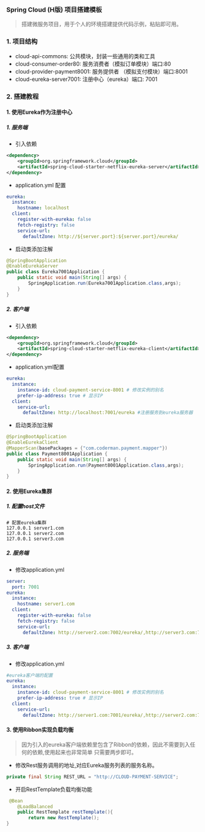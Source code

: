 ### Spring Cloud (H版) 项目搭建模板

> 搭建微服务项目，用于个人的环境搭建提供代码示例，粘贴即可用。

### 1. 项目结构

- cloud-api-commons: 公共模块，封装一些通用的类和工具 
- cloud-consumer-order80: 服务消费者（模拟订单模块）端口:80
- cloud-provider-payment8001: 服务提供者 （模拟支付模块）端口:8001
- cloud-eureka-server7001: 注册中心（eureka）端口: 7001

### 2. 搭建教程

#### 1. 使用Eureka作为注册中心

##### 1. 服务端

- 引入依赖

```xml
<dependency>
    <groupId>org.springframework.cloud</groupId>
    <artifactId>spring-cloud-starter-netflix-eureka-server</artifactId>
</dependency>
```

- application.yml 配置

```yml
eureka:
  instance:
    hostname: localhost
  client:
    register-with-eureka: false
    fetch-registry: false
    service-url:
      defaultZone: http://${server.port}:${server.port}/eureka/
```

- 启动类添加注解

```java
@SpringBootApplication
@EnableEurekaServer
public class Eureka7001Application {
    public static void main(String[] args) {
        SpringApplication.run(Eureka7001Application.class,args);
    }
}
```

##### 2. 客户端

- 引入依赖

```xml
<dependency>
    <groupId>org.springframework.cloud</groupId>
    <artifactId>spring-cloud-starter-netflix-eureka-client</artifactId>
</dependency>
```

- application.yml配置

```yml
eureka:
  instance:
    instance-id: cloud-payment-service-8001 # 修改实例的别名
    prefer-ip-address: true # 显示IP
  client:
    service-url:
      defaultZone: http://localhost:7001/eureka #注册服务到eureka服务器
```

- 启动类添加注解

```java
@SpringBootApplication
@EnableEurekaClient
@MapperScan(basePackages = {"com.coderman.payment.mapper"})
public class Payment8001Application {
    public static void main(String[] args) {
        SpringApplication.run(Payment8001Application.class,args);
    }
}
```

#### 2. 使用Eureka集群

##### 1. 配置host文件
```text
# 配置eureka集群
127.0.0.1 server1.com
127.0.0.1 server2.com
127.0.0.1 server3.com
```
##### 2. 服务端

- 修改application.yml

```yml
server:
  port: 7001
eureka:
  instance:
    hostname: server1.com
  client:
    register-with-eureka: false
    fetch-registry: false
    service-url:
      defaultZone: http://server2.com:7002/eureka/,http://server3.com:7003/eureka/
```

##### 3. 客户端

- 修改application.yml

```yml
#eureka客户端的配置
eureka:
  instance:
    instance-id: cloud-payment-service-8001 # 修改实例的别名
    prefer-ip-address: true # 显示IP
  client:
    service-url:
      defaultZone: http://server1.com:7001/eureka/,http://server2.com:7002/eureka/,http://server3.com:7003/eureka/ #注册服务到eureka服务器
```

#### 3. 使用Ribbon实现负载均衡

> 因为引入的eureka客户端依赖里包含了Ribbon的依赖，因此不需要到入任何的依赖,使用起来也非常简单
>只需要两步即可。

- 修改Rest服务调用的地址,对应Eureka服务列表的服务名称。

```java
private final String REST_URL = "http://CLOUD-PAYMENT-SERVICE";
```

- 开启RestTemplate负载均衡功能

```java
 @Bean
    @LoadBalanced
    public RestTemplate restTemplate(){
        return new RestTemplate();
}
```


